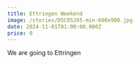 ```yaml
---
title: Ettringen Weekend
image: /stories/DSC05285-min-600x900.jpg
date: 2024-11-01T01:00:00.000Z
price: 0
---
```


We are going to Ettringen
